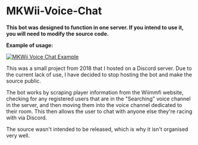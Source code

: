 # MKWii-Voice-Chat
**This bot was designed to function in one server. If you intend to use it, you will need to modify the source code.**

**Example of usage:**

[![MKWii Voice Chat Example](http://img.youtube.com/vi/5gyXubdVn9I/0.jpg)](http://www.youtube.com/watch?v=5gyXubdVn9I "MKWii Voice Chat Example")

This was a small project from 2018 that I hosted on a Discord server. Due to the current lack of use, I have decided to stop hosting the bot and make the source public.

The bot works by scraping player information from the Wiimmfi website, checking for any registered users that are in the "Searching" voice channel in the server, and then moving them into the voice channel dedicated to their room. This then allows the user to chat with anyone else they're racing with via Discord.

The source wasn't intended to be released, which is why it isn't organised very well.
